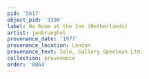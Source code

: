 ```yaml
---
pid: '5617'
object_pid: '3390'
label: No Room at the Inn (Netherlands)
artist: janbrueghel
provenance_date: '1977'
provenance_location: London
provenance_text: Sale, Gallery Speelman Ltd.
collection: provenance
order: '0864'
---
```

